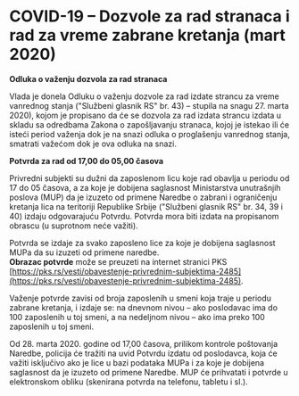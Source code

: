 # COVID-19 – Dozvole za rad stranaca i rad za vreme zabrane kretanja (mart 2020)

**Odluka o važenju dozvola za rad stranaca**

Vlada je donela Odluku o važenju dozvole za rad izdate strancu za vreme vanrednog stanja ("Službeni glasnik RS" br. 43) – stupila na snagu 27. marta 2020), kojom je propisano da će se dozvola za rad izdata strancu izdata u skladu sa odredbama Zakona o zapošljavanju stranaca, kojoj je istekao ili će isteći period važenja dok je na snazi odluka o proglašenju vanrednog stanja, smatrati važećom dok je ova odluka na snazi.

**Potvrda za rad od 17,00 do 05,00 časova**

Privredni subjekti su dužni da zaposlenom licu koje rad obavlja u periodu od 17 do 05 časova, a za koje je dobijena saglasnost Ministarstva unutrašnjih poslova (MUP) da je izuzeto od primene Naredbe o zabrani i ograničenju kretanja lica na teritoriji Republike Srbije ("Službeni glasnik RS" br. 34, 39 i 40) izdaju odgovarajuću Potvrdu.
Potvrda mora biti izdata na propisanom obrascu (u suprotnom neće važiti).

Potvrda se izdaje za svako zaposleno lice za koje je dobijena saglasnost MUPa da su izuzeti od primene naredbe.\
**Obrazac potvrde** može se preuzeti na internet stranici PKS [https://pks.rs/vesti/obavestenje-privrednim-subjektima-2485](https://pks.rs/vesti/obavestenje-privrednim-subjektima-2485).

Važenje potvrde zavisi od broja zaposlenih u smeni koja traje u periodu zabrane kretanja, i izdaje se: na dnevnom nivou – ako poslodavac ima do 100 zaposlenih u toj smeni, a na nedeljnom nivou – ako ima preko 100 zaposlenih u toj smeni.

Od 28. marta 2020. godine od 17,00 časova, prilikom kontrole poštovanja Naredbe, policija će tražiti na uvid Potvrdu izdatu od poslodavca, koja će važiti isključivo ako je lice u bazi podataka MUPa i za koje je dobijena saglasnost da je izuzeto od primene Naredbe.
MUP će prihvatati i potvrde u elektronskom obliku (skenirana potvrda na telefonu, tabletu i sl.).
